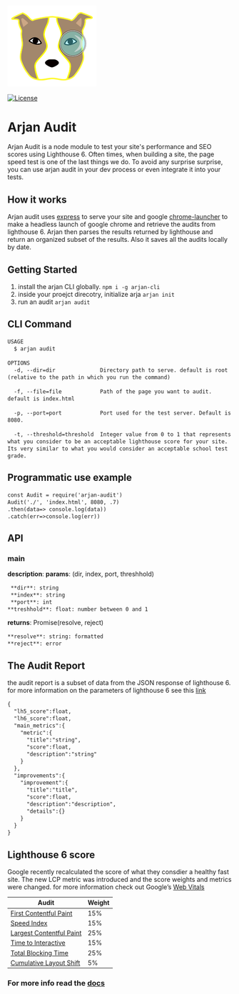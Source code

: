 <img src="https://github.com/arjan-tools/site/blob/master/img/arjan_audit_logo.svg" alt="Arjan Localize" width="200" style="max-width:100%;">

[![License](http://img.shields.io/:license-mit-blue.svg?style=flat-square)](http://gkpty.mit-license.org)

# Arjan Audit
Arjan Audit is a node module to test your site's performance and SEO scores using Lighthouse 6. Often times, when building a site, the page speed test is one of the last things we do. To avoid any surprise surprise, you can use arjan audit in your dev process or even integrate it into your tests.

## How it works
Arjan audit  uses [express](https://expressjs.com/) to serve your site and google [chrome-launcher](https://github.com/GoogleChrome/chrome-launcher) to make a headless launch of google chrome and retrieve the audits from lighthouse 6. Arjan then parses the results returned by lighthouse and return an organized subset of the results. Also it saves all the audits locally by date. 


## Getting Started 
1. install the arjan CLI globally. `npm i -g arjan-cli`
2. inside your proejct direcotry, initialize arja `arjan init`
3. run an audit `arjan audit`

## CLI Command

    USAGE
      $ arjan audit
    
    OPTIONS
      -d, --dir=dir              Directory path to serve. default is root (relative to the path in which you run the command)
    
      -f, --file=file            Path of the page you want to audit. default is index.html
    
      -p, --port=port            Port used for the test server. Default is 8080.
    
      -t, --threshold=threshold  Integer value from 0 to 1 that represents what you consider to be an acceptable lighthouse score for your site. Its very similar to what you would consider an acceptable school test grade.

## Programmatic use example
    const Audit = require('arjan-audit')
    Audit('./', 'index.html', 8080, .7)
    .then(data=> console.log(data))
    .catch(err=>console.log(err))

## API
### main 

**description**:
**params**: (dir, index, port, threshhold)

     **dir**: string
     **index**: string
     **port**: int
    **treshhold**: float: number between 0 and 1

**returns**: Promise(resolve, reject)

    **resolve**: string: formatted
    **reject**: error


## The Audit Report

the audit report is a subset of data from the JSON response of lighthouse 6. for more information on the parameters of lighthouse 6 see this [link](https://github.com/GoogleChrome/lighthouse/blob/master/docs/understanding-results.md#audit-properties)


    {
      "lh5_score":float,
      "lh6_score":float,
      "main_metrics":{
        "metric":{
          "title":"string",
          "score":float,
          "description":"string"
        }
      },
      "improvements":{
        "improvement":{
          "title":"title",
          "score":float,
          "description":"description",
          "details":{}
        }
      }
    }

## Lighthouse 6 score

Google recently recalculated the score of what they consdier a healthy fast site. The new LCP metric was introduced and the score weights and metrics were changed. for more information check out Google’s [Web Vitals](https://web.dev/vitals/) 

| Audit                                                                  | Weight |
| ---------------------------------------------------------------------- | ------ |
| [First Contentful Paint](https://web.dev/first-contentful-paint/)      | 15%    |
| [Speed Index](https://web.dev/speed-index/)                            | 15%    |
| [Largest Contentful Paint](https://web.dev/lcp/)                       | 25%    |
| [Time to Interactive](https://web.dev/interactive/)                    | 15%    |
| [Total Blocking Time](https://web.dev/lighthouse-total-blocking-time/) | 25%    |
| [Cumulative Layout Shift](https://web.dev/cls/)                        | 5%     |

### For more info read the [docs](https://arjan.tools/docs) 
